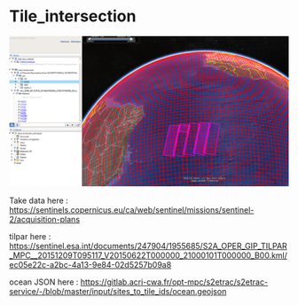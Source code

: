 # Tile_intersection

<img src="CaptureEsempio.png" alt="Tile intersection" title="Tile intersection">



Take data here : https://sentinels.copernicus.eu/ca/web/sentinel/missions/sentinel-2/acquisition-plans

tilpar here : https://sentinel.esa.int/documents/247904/1955685/S2A_OPER_GIP_TILPAR_MPC__20151209T095117_V20150622T000000_21000101T000000_B00.kml/ec05e22c-a2bc-4a13-9e84-02d5257b09a8

ocean JSON here : https://gitlab.acri-cwa.fr/opt-mpc/s2etrac/s2etrac-service/-/blob/master/input/sites_to_tile_ids/ocean.geojson
